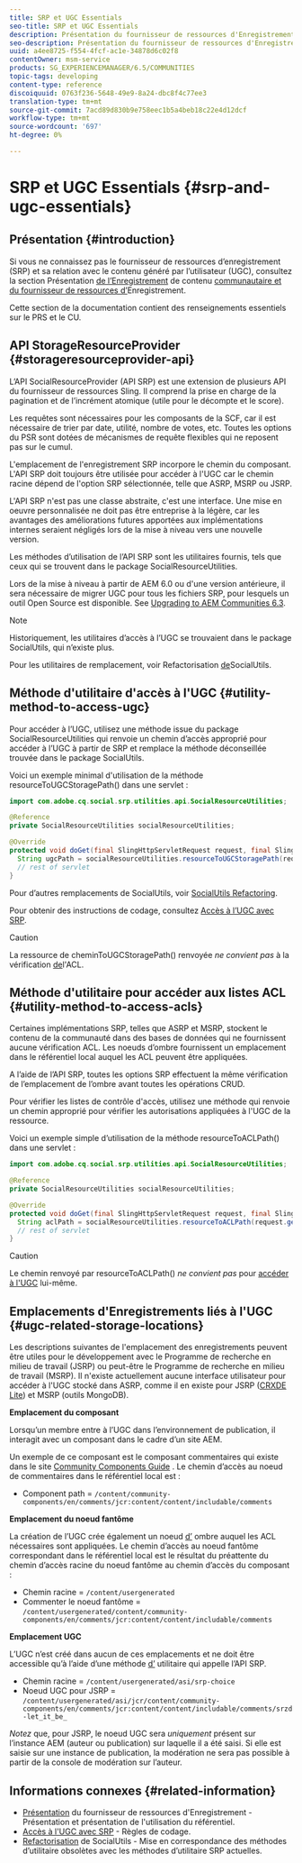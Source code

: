 ```yaml
---
title: SRP et UGC Essentials
seo-title: SRP et UGC Essentials
description: Présentation du fournisseur de ressources d'Enregistrement et du contenu généré par l'utilisateur
seo-description: Présentation du fournisseur de ressources d'Enregistrement et du contenu généré par l'utilisateur
uuid: a4ee8725-f554-4fcf-ac1e-34878d6c02f8
contentOwner: msm-service
products: SG_EXPERIENCEMANAGER/6.5/COMMUNITIES
topic-tags: developing
content-type: reference
discoiquuid: 0763f236-5648-49e9-8a24-dbc8f4c77ee3
translation-type: tm+mt
source-git-commit: 7acd89d830b9e758eec1b5a4beb18c22e4d12dcf
workflow-type: tm+mt
source-wordcount: '697'
ht-degree: 0%

---
```



# SRP et UGC Essentials {#srp-and-ugc-essentials}

## Présentation {#introduction}

Si vous ne connaissez pas le fournisseur de ressources d’enregistrement (SRP) et sa relation avec le contenu généré par l’utilisateur (UGC), consultez la section Présentation [de l’Enregistrement](working-with-srp.md) de contenu [communautaire et du fournisseur de ressources d’](srp.md)Enregistrement.

Cette section de la documentation contient des renseignements essentiels sur le PRS et le CU.

## API StorageResourceProvider {#storageresourceprovider-api}

L’API SocialResourceProvider (API SRP) est une extension de plusieurs API du fournisseur de ressources Sling. Il comprend la prise en charge de la pagination et de l’incrément atomique (utile pour le décompte et le score).

Les requêtes sont nécessaires pour les composants de la SCF, car il est nécessaire de trier par date, utilité, nombre de votes, etc. Toutes les options du PSR sont dotées de mécanismes de requête flexibles qui ne reposent pas sur le cumul.

L&#39;emplacement de l&#39;enregistrement SRP incorpore le chemin du composant. L&#39;API SRP doit toujours être utilisée pour accéder à l&#39;UGC car le chemin racine dépend de l&#39;option SRP sélectionnée, telle que ASRP, MSRP ou JSRP.

L&#39;API SRP n&#39;est pas une classe abstraite, c&#39;est une interface. Une mise en oeuvre personnalisée ne doit pas être entreprise à la légère, car les avantages des améliorations futures apportées aux implémentations internes seraient négligés lors de la mise à niveau vers une nouvelle version.

Les méthodes d’utilisation de l’API SRP sont les utilitaires fournis, tels que ceux qui se trouvent dans le package SocialResourceUtilities.

Lors de la mise à niveau à partir de AEM 6.0 ou d&#39;une version antérieure, il sera nécessaire de migrer UGC pour tous les fichiers SRP, pour lesquels un outil Open Source est disponible. See [Upgrading to AEM Communities 6.3](upgrade.md).

>[!NOTE]
>
>Historiquement, les utilitaires d’accès à l’UGC se trouvaient dans le package SocialUtils, qui n’existe plus.
>
>Pour les utilitaires de remplacement, voir Refactorisation [de](socialutils.md)SocialUtils.


## Méthode d&#39;utilitaire d&#39;accès à l&#39;UGC {#utility-method-to-access-ugc}

Pour accéder à l’UGC, utilisez une méthode issue du package SocialResourceUtilities qui renvoie un chemin d’accès approprié pour accéder à l’UGC à partir de SRP et remplace la méthode déconseillée trouvée dans le package SocialUtils.

Voici un exemple minimal d&#39;utilisation de la méthode resourceToUGCStoragePath() dans une servlet :

```java
import com.adobe.cq.social.srp.utilities.api.SocialResourceUtilities;

@Reference
private SocialResourceUtilities socialResourceUtilities;

@Override
protected void doGet(final SlingHttpServletRequest request, final SlingHttpServletResponse response) throws ServletException, IOException {
  String ugcPath = socialResourceUtilities.resourceToUGCStoragePath(request.getResource());
  // rest of servlet
}
```

Pour d’autres remplacements de SocialUtils, voir [SocialUtils Refactoring](socialutils.md).

Pour obtenir des instructions de codage, consultez [Accès à l’UGC avec SRP](accessing-ugc-with-srp.md).

>[!CAUTION]
>
>La ressource de cheminToUGCStoragePath() renvoyée *ne convient pas* à la vérification [de](srp.md#for-access-control-acls)l&#39;ACL.


## Méthode d&#39;utilitaire pour accéder aux listes ACL {#utility-method-to-access-acls}

Certaines implémentations SRP, telles que ASRP et MSRP, stockent le contenu de la communauté dans des bases de données qui ne fournissent aucune vérification ACL. Les noeuds d’ombre fournissent un emplacement dans le référentiel local auquel les ACL peuvent être appliquées.

A l’aide de l’API SRP, toutes les options SRP effectuent la même vérification de l’emplacement de l’ombre avant toutes les opérations CRUD.

Pour vérifier les listes de contrôle d&#39;accès, utilisez une méthode qui renvoie un chemin approprié pour vérifier les autorisations appliquées à l&#39;UGC de la ressource.

Voici un exemple simple d’utilisation de la méthode resourceToACLPath() dans une servlet :

```java
import com.adobe.cq.social.srp.utilities.api.SocialResourceUtilities;

@Reference
private SocialResourceUtilities socialResourceUtilities;

@Override
protected void doGet(final SlingHttpServletRequest request, final SlingHttpServletResponse response) throws ServletException, IOException {
  String aclPath = socialResourceUtilities.resourceToACLPath(request.getResource());
  // rest of servlet
}
```

>[!CAUTION]
>
>Le chemin renvoyé par resourceToACLPath() *ne convient pas* pour [accéder à l&#39;UGC](#utility-method-to-access-acls) lui-même.


## Emplacements d&#39;Enregistrements liés à l&#39;UGC {#ugc-related-storage-locations}

Les descriptions suivantes de l&#39;emplacement des enregistrements peuvent être utiles pour le développement avec le Programme de recherche en milieu de travail (JSRP) ou peut-être le Programme de recherche en milieu de travail (MSRP). Il n&#39;existe actuellement aucune interface utilisateur pour accéder à l&#39;UGC stocké dans ASRP, comme il en existe pour JSRP ([CRXDE Lite](../../help/sites-developing/developing-with-crxde-lite.md)) et MSRP (outils MongoDB).

**Emplacement du composant**

Lorsqu’un membre entre à l’UGC dans l’environnement de publication, il interagit avec un composant dans le cadre d’un site AEM.

Un exemple de ce composant est le composant [](http://localhost:4502/content/community-components/en/comments.html) commentaires qui existe dans le site [Community Components Guide](components-guide.md) . Le chemin d’accès au noeud de commentaires dans le référentiel local est :

* Component path = `/content/community-components/en/comments/jcr:content/content/includable/comments`

**Emplacement du noeud fantôme**

La création de l’UGC crée également un noeud [d’](srp.md#about-shadow-nodes-in-jcr) ombre auquel les ACL nécessaires sont appliquées. Le chemin d’accès au noeud fantôme correspondant dans le référentiel local est le résultat du préattente du chemin d’accès racine du noeud fantôme au chemin d’accès du composant :

* Chemin racine = `/content/usergenerated`
* Commenter le noeud fantôme = `/content/usergenerated/content/community-components/en/comments/jcr:content/content/includable/comments`

**Emplacement UGC**

L’UGC n’est créé dans aucun de ces emplacements et ne doit être accessible qu’à l’aide d’une méthode [d’](#utility-method-to-access-ugc) utilitaire qui appelle l’API SRP.

* Chemin racine = `/content/usergenerated/asi/srp-choice`
* Noeud UGC pour JSRP = `/content/usergenerated/asi/jcr/content/community-components/en/comments/jcr:content/content/includable/comments/srzd-let_it_be_`

*Notez* que, pour JSRP, le noeud UGC sera *uniquement* présent sur l’instance AEM (auteur ou publication) sur laquelle il a été saisi. Si elle est saisie sur une instance de publication, la modération ne sera pas possible à partir de la console de modération sur l’auteur.

## Informations connexes {#related-information}

* [Présentation](srp.md) du fournisseur de ressources d&#39;Enregistrement - Présentation et présentation de l&#39;utilisation du référentiel.
* [Accès à l&#39;UGC avec SRP](accessing-ugc-with-srp.md) - Règles de codage.
* [Refactorisation](socialutils.md) de SocialUtils - Mise en correspondance des méthodes d’utilitaire obsolètes avec les méthodes d’utilitaire SRP actuelles.

